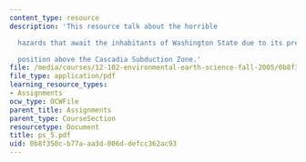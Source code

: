 ```yaml
---
content_type: resource
description: 'This resource talk about the horrible

  hazards that await the inhabitants of Washington State due to its precarious

  position above the Cascadia Subduction Zone.'
file: /media/courses/12-102-environmental-earth-science-fall-2005/0b8f350cb77aaa3d006ddefcc362ac93_ps_5.pdf
file_type: application/pdf
learning_resource_types:
- Assignments
ocw_type: OCWFile
parent_title: Assignments
parent_type: CourseSection
resourcetype: Document
title: ps_5.pdf
uid: 0b8f350c-b77a-aa3d-006d-defcc362ac93
---
```

